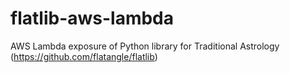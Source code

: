 # flatlib-aws-lambda
AWS Lambda exposure of Python library for Traditional Astrology (https://github.com/flatangle/flatlib)
